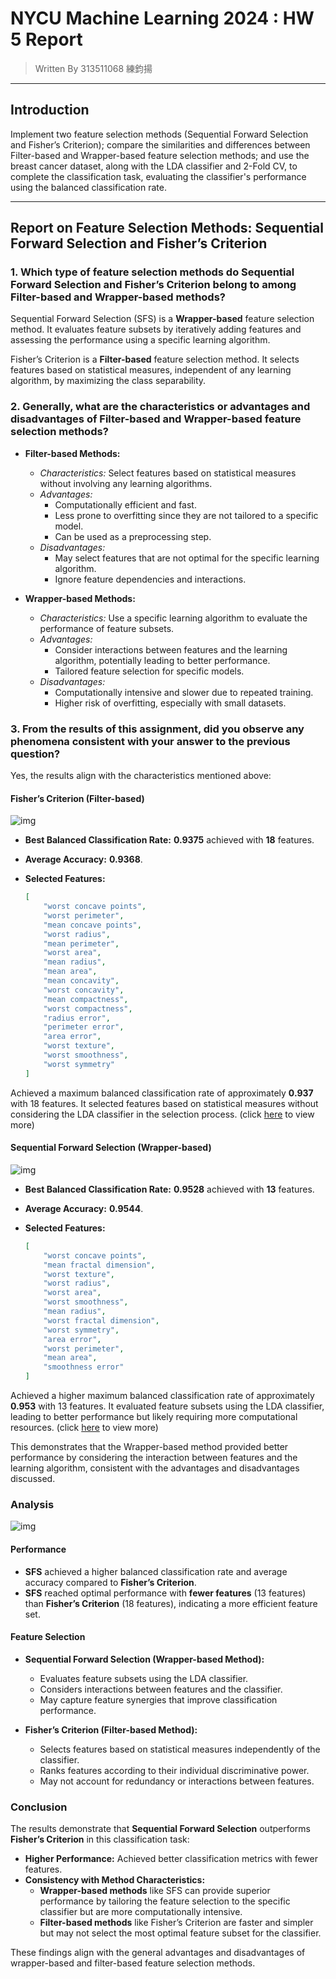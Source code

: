 # NYCU Machine Learning 2024 : HW 5 Report

> Written By 313511068 練鈞揚
---

## Introduction

Implement two feature selection methods (Sequential Forward Selection and Fisher’s Criterion); compare the similarities and differences between Filter-based and Wrapper-based feature selection methods; and use the breast cancer dataset, along with the LDA classifier and 2-Fold CV, to complete the classification task, evaluating the classifier's performance using the balanced classification rate.

---

## Report on Feature Selection Methods: Sequential Forward Selection and Fisher’s Criterion

### 1. Which type of feature selection methods do Sequential Forward Selection and Fisher’s Criterion belong to among Filter-based and Wrapper-based methods?

Sequential Forward Selection (SFS) is a **Wrapper-based** feature selection method. It evaluates feature subsets by iteratively adding features and assessing the performance using a specific learning algorithm.

Fisher’s Criterion is a **Filter-based** feature selection method. It selects features based on statistical measures, independent of any learning algorithm, by maximizing the class separability.

### 2. Generally, what are the characteristics or advantages and disadvantages of Filter-based and Wrapper-based feature selection methods?

- **Filter-based Methods:**
  - *Characteristics:* Select features based on statistical measures without involving any learning algorithms.
  - *Advantages:*
    - Computationally efficient and fast.
    - Less prone to overfitting since they are not tailored to a specific model.
    - Can be used as a preprocessing step.
  - *Disadvantages:*
    - May select features that are not optimal for the specific learning algorithm.
    - Ignore feature dependencies and interactions.

- **Wrapper-based Methods:**
  - *Characteristics:* Use a specific learning algorithm to evaluate the performance of feature subsets.
  - *Advantages:*
    - Consider interactions between features and the learning algorithm, potentially leading to better performance.
    - Tailored feature selection for specific models.
  - *Disadvantages:*
    - Computationally intensive and slower due to repeated training.
    - Higher risk of overfitting, especially with small datasets.

### 3. From the results of this assignment, did you observe any phenomena consistent with your answer to the previous question?

Yes, the results align with the characteristics mentioned above:

#### Fisher’s Criterion (Filter-based)

![img](./output/fisher_criterion.png)

- **Best Balanced Classification Rate:** **0.9375** achieved with **18** features.
- **Average Accuracy:** **0.9368**.
- **Selected Features:**

    ```json
    [
        "worst concave points",
        "worst perimeter",
        "mean concave points",
        "worst radius",
        "mean perimeter",
        "worst area",
        "mean radius",
        "mean area",
        "mean concavity",
        "worst concavity",
        "mean compactness",
        "worst compactness",
        "radius error",
        "perimeter error",
        "area error",
        "worst texture",
        "worst smoothness",
        "worst symmetry"
    ]
    ```

Achieved a maximum balanced classification rate of approximately **0.937** with 18 features. It selected features based on statistical measures without considering the LDA classifier in the selection process. (click [here](./output/fisher_criterion.json) to view more)

#### Sequential Forward Selection (Wrapper-based)

![img](./output/sequential_forward_selection.png)

- **Best Balanced Classification Rate:** **0.9528** achieved with **13** features.
- **Average Accuracy:** **0.9544**.
- **Selected Features:**

    ```json
    [
        "worst concave points",
        "mean fractal dimension",
        "worst texture",
        "worst radius",
        "worst area",
        "worst smoothness",
        "mean radius",
        "worst fractal dimension",
        "worst symmetry",
        "area error",
        "worst perimeter",
        "mean area",
        "smoothness error"
    ]
    ```

Achieved a higher maximum balanced classification rate of approximately **0.953** with 13 features. It evaluated feature subsets using the LDA classifier, leading to better performance but likely requiring more computational resources. (click [here](./output/sequential_forward_selection.json) to view more)

This demonstrates that the Wrapper-based method provided better performance by considering the interaction between features and the learning algorithm, consistent with the advantages and disadvantages discussed.

### Analysis

![img](./output/All.png)

#### Performance

- **SFS** achieved a higher balanced classification rate and average accuracy compared to **Fisher’s Criterion**.
- **SFS** reached optimal performance with **fewer features** (13 features) than **Fisher’s Criterion** (18 features), indicating a more efficient feature set.

#### Feature Selection

- **Sequential Forward Selection (Wrapper-based Method):**
  - Evaluates feature subsets using the LDA classifier.
  - Considers interactions between features and the classifier.
  - May capture feature synergies that improve classification performance.

- **Fisher’s Criterion (Filter-based Method):**
  - Selects features based on statistical measures independently of the classifier.
  - Ranks features according to their individual discriminative power.
  - May not account for redundancy or interactions between features.

### Conclusion

The results demonstrate that **Sequential Forward Selection** outperforms **Fisher’s Criterion** in this classification task:

- **Higher Performance:** Achieved better classification metrics with fewer features.
- **Consistency with Method Characteristics:**
  - **Wrapper-based methods** like SFS can provide superior performance by tailoring the feature selection to the specific classifier but are more computationally intensive.
  - **Filter-based methods** like Fisher’s Criterion are faster and simpler but may not select the most optimal feature subset for the classifier.

These findings align with the general advantages and disadvantages of wrapper-based and filter-based feature selection methods.
